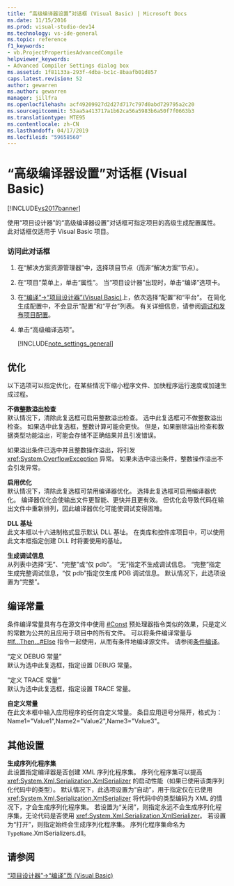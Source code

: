 ```yaml
---
title: “高级编译器设置”对话框 (Visual Basic) | Microsoft Docs
ms.date: 11/15/2016
ms.prod: visual-studio-dev14
ms.technology: vs-ide-general
ms.topic: reference
f1_keywords:
- vb.ProjectPropertiesAdvancedCompile
helpviewer_keywords:
- Advanced Compiler Settings dialog box
ms.assetid: 1f81133a-293f-4dba-bc1c-8baafb01d857
caps.latest.revision: 52
author: gewarren
ms.author: gewarren
manager: jillfra
ms.openlocfilehash: acf49209927d2d27d717c797d0abd729795a2c20
ms.sourcegitcommit: 53aa5a413717a1b62ca56a5983b6a50f7f0663b3
ms.translationtype: MTE95
ms.contentlocale: zh-CN
ms.lasthandoff: 04/17/2019
ms.locfileid: "59658560"
---
```

# <a name="advanced-compiler-settings-dialog-box-visual-basic"></a>“高级编译器设置”对话框 (Visual Basic)
[!INCLUDE[vs2017banner](../../includes/vs2017banner.md)]

使用“项目设计器”的“高级编译器设置”对话框可指定项目的高级生成配置属性。 此对话框仅适用于 Visual Basic 项目。  
  
### <a name="to-access-this-dialog-box"></a>访问此对话框  
  
1. 在“解决方案资源管理器”中，选择项目节点（而非“解决方案”节点）。  
  
2. 在“项目”菜单上，单击“属性”。 当“项目设计器”出现时，单击“编译”选项卡。  
  
3. 在[“编译”->“项目设计器”(Visual Basic)](../../ide/reference/compile-page-project-designer-visual-basic.md)上，依次选择“配置”和“平台”。 在简化生成配置中，不会显示“配置”和“平台”列表。 有关详细信息，请参阅[调试和发布项目配置](http://msdn.microsoft.com/0440b300-0614-4511-901a-105b771b236e)。  
  
4. 单击“高级编译选项”。  
  
   [!INCLUDE[note_settings_general](../../includes/note-settings-general-md.md)]  
  
## <a name="optimizations"></a>优化  
 以下选项可以指定优化，在某些情况下缩小程序文件、加快程序运行速度或加速生成过程。  
  
 **不做整数溢出检查**  
 默认情况下，清除此复选框可启用整数溢出检查。 选中此复选框可不做整数溢出检查。 如果选中此复选框，整数计算可能会更快。 但是，如果删除溢出检查和数据类型功能溢出，可能会存储不正确结果并且引发错误。  
  
 如果溢出条件已选中并且整数操作溢出，将引发 <xref:System.OverflowException> 异常。 如果未选中溢出条件，整数操作溢出不会引发异常。  
  
 **启用优化**  
 默认情况下，清除此复选框可禁用编译器优化。 选择此复选框可启用编译器优化。 编译器优化会使输出文件更智能、更快并且更有效。 但优化会导致代码在输出文件中重新排列，因此编译器优化可能使调试变得困难。  
  
 **DLL 基址**  
 此文本框以十六进制格式显示默认 DLL 基址。 在类库和控件库项目中，可以使用此文本框指定创建 DLL 时将要使用的基址。  
  
 **生成调试信息**  
 从列表中选择“无”、“完整”或“仅 pdb”。 “无”指定不生成调试信息。 “完整”指定生成完整调试信息，“仅 pdb”指定仅生成 PDB 调试信息。 默认情况下，此选项设置为“完整”。  
  
## <a name="compilation-constants"></a>编译常量  
 条件编译常量具有与在源文件中使用 [#Const](http://msdn.microsoft.com/library/707669e5-23f9-4f17-8622-a0d534429386) 预处理器指令类似的效果，只是定义的常数为公共的且应用于项目中的所有文件。 可以将条件编译常量与 [#If...Then...#Else](http://msdn.microsoft.com/library/10bba104-e3fd-451b-b672-faa472530502) 指令一起使用，从而有条件地编译源文件。 请参阅[条件编译](http://msdn.microsoft.com/library/9c35e55e-7eee-44fb-a586-dad1f1884848)。  
  
 “定义 DEBUG 常量”  
 默认为选中此复选框，指定设置 DEBUG 常量。  
  
 “定义 TRACE 常量”  
 默认为选中此复选框，指定设置 TRACE 常量。  
  
 **自定义常量**  
 在此文本框中输入应用程序的任何自定义常量。 条目应用逗号分隔开，格式为：Name1="Value1",Name2="Value2",Name3="Value3"。  
  
## <a name="other-settings"></a>其他设置  
 **生成序列化程序集**  
 此设置指定编译器是否创建 XML 序列化程序集。 序列化程序集可以提高 <xref:System.Xml.Serialization.XmlSerializer> 的启动性能（如果已使用该类序列化代码中的类型）。 默认情况下，此选项设置为“自动”，用于指定仅在已使用 <xref:System.Xml.Serialization.XmlSerializer> 将代码中的类型编码为 XML 的情况下，才会生成序列化程序集。 若设置为“关闭”，则指定永远不会生成序列化程序集，无论代码是否使用 <xref:System.Xml.Serialization.XmlSerializer>。 若设置为“打开”，则指定始终会生成序列化程序集。 序列化程序集命名为 `TypeName`.XmlSerializers.dll。  
  
## <a name="see-also"></a>请参阅  
 [“项目设计器”->“编译”页 (Visual Basic)](../../ide/reference/compile-page-project-designer-visual-basic.md)
